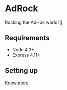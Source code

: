 # AdRock

Rocking the AdHoc world! 🤘

## Requirements

* Node 4.3+
* Express 4.11+

## Setting up

[Know more](./SETUP.md)
